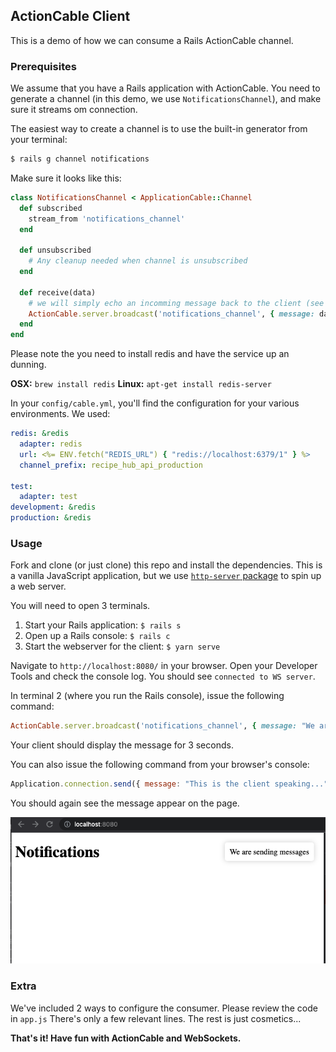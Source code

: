 ## ActionCable Client

This is a demo of how we can consume a Rails ActionCable channel. 

### Prerequisites

We assume that you have a Rails application with ActionCable. You need to generate a channel (in this demo, we use `NotificationsChannel`), and make sure it streams om connection.

The easiest way to create a channel is to use the built-in generator from your terminal:

```bash
$ rails g channel notifications
```

Make sure it looks like this:

```ruby
class NotificationsChannel < ApplicationCable::Channel
  def subscribed
    stream_from 'notifications_channel'
  end

  def unsubscribed
    # Any cleanup needed when channel is unsubscribed
  end

  def receive(data)
    # we will simply echo an incomming message back to the client (see futher down...)
    ActionCable.server.broadcast('notifications_channel', { message: data['message'] })
  end
end
```

Please note the you need to install redis and have the service up an dunning.

**OSX:** `brew install redis`
**Linux:** `apt-get install redis-server`

In your `config/cable.yml`, you'll find the configuration for your various environments. We used:

```yml
redis: &redis
  adapter: redis
  url: <%= ENV.fetch("REDIS_URL") { "redis://localhost:6379/1" } %>
  channel_prefix: recipe_hub_api_production

test:
  adapter: test
development: &redis
production: &redis
```

### Usage

Fork and clone (or just clone) this repo and install the dependencies. This is a vanilla JavaScript application, but we use [`http-server` package](https://www.npmjs.com/package/http-server) to spin up a web server. 

You will need to open 3 terminals.

1. Start your Rails application: `$ rails s`
2. Open up a Rails console: `$ rails c`
3. Start the webserver for the client: `$ yarn serve`

Navigate to `http://localhost:8080/` in your browser. Open your Developer Tools and check the console log. You should see `connected to WS server`.

In terminal 2 (where you run the Rails console), issue the following command:

```ruby
ActionCable.server.broadcast('notifications_channel', { message: "We are sending messages"})
```

Your client should display the message for 3 seconds.

You can also issue the following command from your browser's console:

```js
Application.connection.send({ message: "This is the client speaking..." })
```

You should again see the message appear on the page.

![](./message_display.png)

### Extra

We've included 2 ways to configure the consumer. Please review the code in `app.js` There's only a few relevant lines. The rest is just cosmetics...

**That's it! Have fun with ActionCable and WebSockets.**

